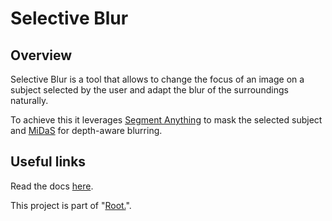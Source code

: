 # Selective Blur

## Overview
Selective Blur is a tool that allows to change the focus of an image on a subject 
selected by the user and adapt the blur of the surroundings naturally. 

To achieve this it 
leverages [Segment Anything](https://ai.meta.com/sam2>) to mask the selected subject and 
[MiDaS](https://github.com/isl-org/MiDaS>) for depth-aware blurring.

## Useful links
Read the docs [here](https://selective-blur.readthedocs.io).

This project is part of "[Root.](https://andrea-zoccatelli.gitbook.io/me/v/root.)".